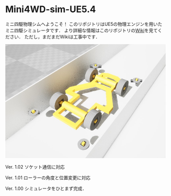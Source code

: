 # Mini4WD-sim-UE5.4
ミニ四駆物理シムへようこそ！
このリポジトリはUE5の物理エンジンを用いたミニ四駆シミュレータです．
より詳細な情報はこのリポジトリの[Wiki](https://github.com/omusymcomp/Mini4WD-sim-UE5.4/wiki)を見てください．
ただし，まだまだWikiは工事中です．

![ミニ四駆](Docs/title_image.jpg)


Ver. 1.02    ソケット通信に対応

Ver. 1.01    ローラーの角度と位置変更に対応

Ver. 1.00   シミュレータをひとまず完成．


